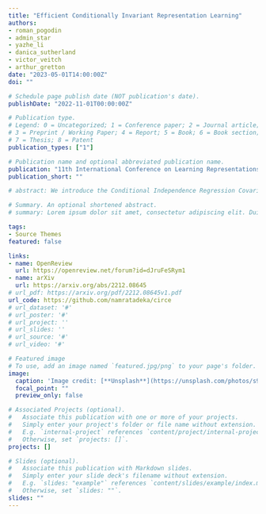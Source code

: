 ```yaml
---
title: "Efficient Conditionally Invariant Representation Learning"
authors:
- roman_pogodin
- admin_star
- yazhe_li
- danica_sutherland
- victor_veitch
- arthur_gretton
date: "2023-05-01T14:00:00Z"
doi: ""

# Schedule page publish date (NOT publication's date).
publishDate: "2022-11-01T00:00:00Z"

# Publication type.
# Legend: 0 = Uncategorized; 1 = Conference paper; 2 = Journal article;
# 3 = Preprint / Working Paper; 4 = Report; 5 = Book; 6 = Book section;
# 7 = Thesis; 8 = Patent
publication_types: ["1"]

# Publication name and optional abbreviated publication name.
publication: "11th International Conference on Learning Representations (ICLR), Top 5% (Oral Presentation)"
publication_short: ""

# abstract: We introduce the Conditional Independence Regression CovariancE(CIRCE), a measure of conditional independence for multivariate continuous-valued variables. CIRCE applies as a regularizer in settings where we wish to learn neural features φ(X) of data X to estimate a target Y , while being conditionally independent of a distractor Z given Y . Both Z and Y are assumed to be continuous-valued but relatively low dimensional, whereas X and its features may be complex and high dimensional. Relevant settings include domain-invariant learning, fairness, and causal learning. The procedure requires just a single ridge regression from Y to kernelized features of Z, which can be done in advance. It is then only necessary to enforce independence of φ(X) from residuals of this regression, which is possible with attractive estimation properties and consistency guarantees. By contrast, earlier measures of conditional feature dependence require multiple regressions for each step of feature learning, resulting in more severe bias and variance, and greater computational cost. When sufficiently rich features are used, we establish that CIRCE is zero if and only if φ(X) ⊥⊥ Z | Y . In experiments we show superior performance to previous methods on challenging benchmarks, including learning conditionally invariant image features.

# Summary. An optional shortened abstract.
# summary: Lorem ipsum dolor sit amet, consectetur adipiscing elit. Duis posuere tellus ac convallis placerat. Proin tincidunt magna sed ex sollicitudin condimentum.

tags:
- Source Themes
featured: false

links:
- name: OpenReview
  url: https://openreview.net/forum?id=dJruFeSRym1
- name: arXiv
  url: https://arxiv.org/abs/2212.08645
# url_pdf: https://arxiv.org/pdf/2212.08645v1.pdf
url_code: https://github.com/namratadeka/circe
# url_dataset: '#'
# url_poster: '#'
# url_project: ''
# url_slides: ''
# url_source: '#'
# url_video: '#'

# Featured image
# To use, add an image named `featured.jpg/png` to your page's folder. 
image:
  caption: 'Image credit: [**Unsplash**](https://unsplash.com/photos/s9CC2SKySJM)'
  focal_point: ""
  preview_only: false

# Associated Projects (optional).
#   Associate this publication with one or more of your projects.
#   Simply enter your project's folder or file name without extension.
#   E.g. `internal-project` references `content/project/internal-project/index.md`.
#   Otherwise, set `projects: []`.
projects: []

# Slides (optional).
#   Associate this publication with Markdown slides.
#   Simply enter your slide deck's filename without extension.
#   E.g. `slides: "example"` references `content/slides/example/index.md`.
#   Otherwise, set `slides: ""`.
slides: ""
---
```


